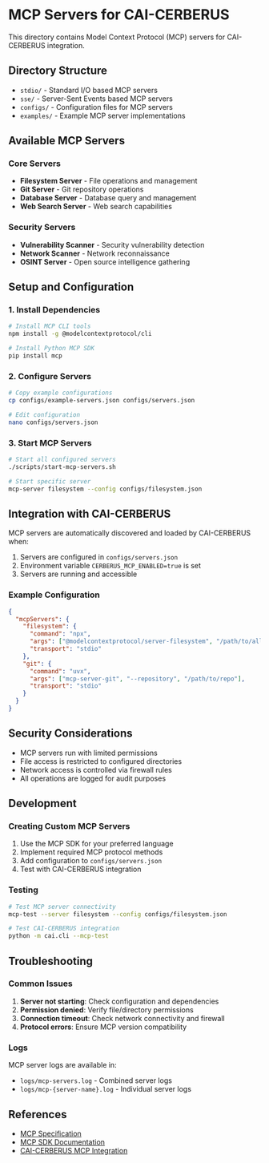 # MCP Servers for CAI-CERBERUS

This directory contains Model Context Protocol (MCP) servers for CAI-CERBERUS integration.

## Directory Structure

- `stdio/` - Standard I/O based MCP servers
- `sse/` - Server-Sent Events based MCP servers
- `configs/` - Configuration files for MCP servers
- `examples/` - Example MCP server implementations

## Available MCP Servers

### Core Servers
- **Filesystem Server** - File operations and management
- **Git Server** - Git repository operations
- **Database Server** - Database query and management
- **Web Search Server** - Web search capabilities

### Security Servers
- **Vulnerability Scanner** - Security vulnerability detection
- **Network Scanner** - Network reconnaissance
- **OSINT Server** - Open source intelligence gathering

## Setup and Configuration

### 1. Install Dependencies
```bash
# Install MCP CLI tools
npm install -g @modelcontextprotocol/cli

# Install Python MCP SDK
pip install mcp
```

### 2. Configure Servers
```bash
# Copy example configurations
cp configs/example-servers.json configs/servers.json

# Edit configuration
nano configs/servers.json
```

### 3. Start MCP Servers
```bash
# Start all configured servers
./scripts/start-mcp-servers.sh

# Start specific server
mcp-server filesystem --config configs/filesystem.json
```

## Integration with CAI-CERBERUS

MCP servers are automatically discovered and loaded by CAI-CERBERUS when:

1. Servers are configured in `configs/servers.json`
2. Environment variable `CERBERUS_MCP_ENABLED=true` is set
3. Servers are running and accessible

### Example Configuration

```json
{
  "mcpServers": {
    "filesystem": {
      "command": "npx",
      "args": ["@modelcontextprotocol/server-filesystem", "/path/to/allowed/directory"],
      "transport": "stdio"
    },
    "git": {
      "command": "uvx",
      "args": ["mcp-server-git", "--repository", "/path/to/repo"],
      "transport": "stdio"
    }
  }
}
```

## Security Considerations

- MCP servers run with limited permissions
- File access is restricted to configured directories
- Network access is controlled via firewall rules
- All operations are logged for audit purposes

## Development

### Creating Custom MCP Servers

1. Use the MCP SDK for your preferred language
2. Implement required MCP protocol methods
3. Add configuration to `configs/servers.json`
4. Test with CAI-CERBERUS integration

### Testing

```bash
# Test MCP server connectivity
mcp-test --server filesystem --config configs/filesystem.json

# Test CAI-CERBERUS integration
python -m cai.cli --mcp-test
```

## Troubleshooting

### Common Issues

1. **Server not starting**: Check configuration and dependencies
2. **Permission denied**: Verify file/directory permissions
3. **Connection timeout**: Check network connectivity and firewall
4. **Protocol errors**: Ensure MCP version compatibility

### Logs

MCP server logs are available in:
- `logs/mcp-servers.log` - Combined server logs
- `logs/mcp-{server-name}.log` - Individual server logs

## References

- [MCP Specification](https://spec.modelcontextprotocol.io/)
- [MCP SDK Documentation](https://github.com/modelcontextprotocol/python-sdk)
- [CAI-CERBERUS MCP Integration](../../docs/mcp.md)